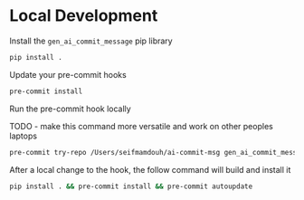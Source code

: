 # Local Development

Install the `gen_ai_commit_message` pip library

```bash
pip install .
```

Update your pre-commit hooks

```bash
pre-commit install
```

Run the pre-commit hook locally

TODO - make this command more versatile and work on other peoples laptops

```bash
pre-commit try-repo /Users/seifmamdouh/ai-commit-msg gen_ai_commit_message --verbose --all-files --hook-stage prepare-commit-msg --commit-msg-filename /Users/seifmamdouh/ai-commit-msg/.git/COMMIT_EDITMSG  
```

After a local change to the hook, the follow command will build and install it

```bash
pip install . && pre-commit install && pre-commit autoupdate
```
